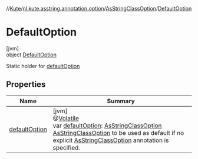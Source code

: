 //[Kute](../../../../index.md)/[nl.kute.asstring.annotation.option](../../index.md)/[AsStringClassOption](../index.md)/[DefaultOption](index.md)

# DefaultOption

[jvm]\
object [DefaultOption](index.md)

Static holder for [defaultOption](default-option.md)

## Properties

| Name | Summary |
|---|---|
| [defaultOption](default-option.md) | [jvm]<br>@[Volatile](https://kotlinlang.org/api/latest/jvm/stdlib/kotlin.jvm/-volatile/index.html)<br>var [defaultOption](default-option.md): [AsStringClassOption](../index.md)<br>[AsStringClassOption](../index.md) to be used as default if no explicit [AsStringClassOption](../index.md) annotation is specified. |

